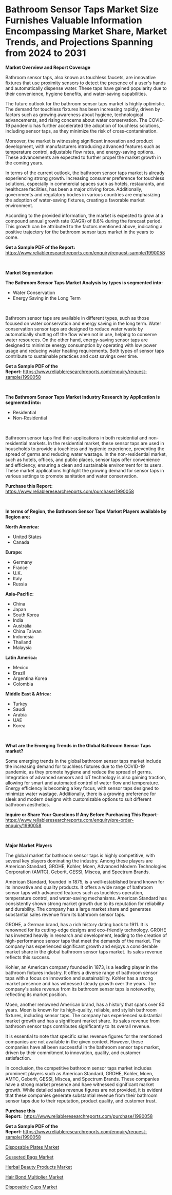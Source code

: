 <p><h1>Bathroom Sensor Taps Market Size Furnishes Valuable Information Encompassing Market Share, Market Trends, and Projections Spanning from 2024 to 2031</h1></p><p><strong>Market Overview and Report Coverage</strong></p>
<p><p>Bathroom sensor taps, also known as touchless faucets, are innovative fixtures that use proximity sensors to detect the presence of a user's hands and automatically dispense water. These taps have gained popularity due to their convenience, hygiene benefits, and water-saving capabilities.</p><p>The future outlook for the bathroom sensor taps market is highly optimistic. The demand for touchless fixtures has been increasing rapidly, driven by factors such as growing awareness about hygiene, technological advancements, and rising concerns about water conservation. The COVID-19 pandemic has further accelerated the adoption of touchless solutions, including sensor taps, as they minimize the risk of cross-contamination.</p><p>Moreover, the market is witnessing significant innovation and product development, with manufacturers introducing advanced features such as temperature control, adjustable flow rates, and energy-saving options. These advancements are expected to further propel the market growth in the coming years.</p><p>In terms of the current outlook, the bathroom sensor taps market is already experiencing strong growth. Increasing consumer preference for touchless solutions, especially in commercial spaces such as hotels, restaurants, and healthcare facilities, has been a major driving force. Additionally, governments and regulatory bodies in various countries are emphasizing the adoption of water-saving fixtures, creating a favorable market environment.</p><p>According to the provided information, the market is expected to grow at a compound annual growth rate (CAGR) of 8.6% during the forecast period. This growth can be attributed to the factors mentioned above, indicating a positive trajectory for the bathroom sensor taps market in the years to come.</p></p>
<p><strong>Get a Sample PDF of the Report:</strong> <a href="https://www.reliableresearchreports.com/enquiry/request-sample/1990058">https://www.reliableresearchreports.com/enquiry/request-sample/1990058</a></p>
<p>&nbsp;</p>
<p><strong>Market Segmentation</strong></p>
<p><strong>The Bathroom Sensor Taps Market Analysis by types is segmented into:</strong></p>
<p><ul><li>Water Conservation</li><li>Energy Saving in the Long Term</li></ul></p>
<p>&nbsp;</p>
<p><p>Bathroom sensor taps are available in different types, such as those focused on water conservation and energy saving in the long term. Water conservation sensor taps are designed to reduce water waste by automatically shutting off the flow when not in use, helping to conserve water resources. On the other hand, energy-saving sensor taps are designed to minimize energy consumption by operating with low power usage and reducing water heating requirements. Both types of sensor taps contribute to sustainable practices and cost savings over time.</p></p>
<p><strong>Get a Sample PDF of the Report:</strong>&nbsp;<a href="https://www.reliableresearchreports.com/enquiry/request-sample/1990058">https://www.reliableresearchreports.com/enquiry/request-sample/1990058</a></p>
<p>&nbsp;</p>
<p><strong>The Bathroom Sensor Taps Market Industry Research by Application is segmented into:</strong></p>
<p><ul><li>Residential</li><li>Non-Residential</li></ul></p>
<p>&nbsp;</p>
<p><p>Bathroom sensor taps find their applications in both residential and non-residential markets. In the residential market, these sensor taps are used in households to provide a touchless and hygienic experience, preventing the spread of germs and reducing water wastage. In the non-residential market, such as hotels, offices, and public places, sensor taps offer convenience and efficiency, ensuring a clean and sustainable environment for its users. These market applications highlight the growing demand for sensor taps in various settings to promote sanitation and water conservation.</p></p>
<p><strong>Purchase this Report:</strong>&nbsp; <a href="https://www.reliableresearchreports.com/purchase/1990058">https://www.reliableresearchreports.com/purchase/1990058</a></p>
<p>&nbsp;</p>
<p><strong>In terms of Region, the Bathroom Sensor Taps Market Players available by Region are:</strong></p>
<p>
    <p> <strong> North America: </strong>
        <ul>
            <li>United States</li>
            <li>Canada</li>
        </ul>
        </p> 
    <p> <strong> Europe: </strong>
        <ul>
            <li>Germany</li>
            <li>France</li>
            <li>U.K.</li>
            <li>Italy</li>
            <li>Russia</li>
        </ul>
        </p> 
    <p> <strong> Asia-Pacific: </strong>
        <ul>
            <li>China</li>
            <li>Japan</li>
            <li>South Korea</li>
            <li>India</li>
            <li>Australia</li>
            <li>China Taiwan</li>
            <li>Indonesia</li>
            <li>Thailand</li>
            <li>Malaysia</li>
        </ul>
        </p> 
    <p> <strong> Latin America: </strong>
        <ul>
            <li>Mexico</li>
            <li>Brazil</li>
            <li>Argentina Korea</li>
            <li>Colombia</li>
        </ul>
        </p> 
    <p> <strong> Middle East & Africa: </strong>
        <ul>
            <li>Turkey</li>
            <li>Saudi</li>
            <li>Arabia</li>
            <li>UAE</li>
            <li>Korea</li>
        </ul>
    </p>
    </p>
<p>&nbsp;</p>
<p><strong>What are the Emerging Trends in the Global Bathroom Sensor Taps market?</strong></p>
<p><p>Some emerging trends in the global bathroom sensor taps market include the increasing demand for touchless fixtures due to the COVID-19 pandemic, as they promote hygiene and reduce the spread of germs. Integration of advanced sensors and IoT technology is also gaining traction, allowing for smart and automated control of water flow and temperature. Energy efficiency is becoming a key focus, with sensor taps designed to minimize water wastage. Additionally, there is a growing preference for sleek and modern designs with customizable options to suit different bathroom aesthetics.</p></p>
<p><strong>Inquire or Share Your Questions If Any Before Purchasing This Report</strong>- <a href="https://www.reliableresearchreports.com/enquiry/pre-order-enquiry/1990058">https://www.reliableresearchreports.com/enquiry/pre-order-enquiry/1990058</a></p>
<p>&nbsp;</p>
<p><strong>Major Market Players</strong></p>
<p><p>The global market for bathroom sensor taps is highly competitive, with several key players dominating the industry. Among these players are American Standard, GROHE, Kohler, Moen, Advanced Modern Technologies Corporation (AMTC), Geberit, GESSI, Miscea, and Spectrum Brands.</p><p>American Standard, founded in 1875, is a well-established brand known for its innovative and quality products. It offers a wide range of bathroom sensor taps with advanced features such as touchless operation, temperature control, and water-saving mechanisms. American Standard has consistently shown strong market growth due to its reputation for reliability and durability. The company has a large market share and generates substantial sales revenue from its bathroom sensor taps.</p><p>GROHE, a German brand, has a rich history dating back to 1911. It is renowned for its cutting-edge designs and eco-friendly technology. GROHE has invested heavily in research and development, leading to the creation of high-performance sensor taps that meet the demands of the market. The company has experienced significant growth and enjoys a considerable market share in the global bathroom sensor taps market. Its sales revenue reflects this success.</p><p>Kohler, an American company founded in 1873, is a leading player in the bathroom fixtures industry. It offers a diverse range of bathroom sensor taps with a focus on innovation and sustainability. Kohler has a strong market presence and has witnessed steady growth over the years. The company's sales revenue from its bathroom sensor taps is noteworthy, reflecting its market position.</p><p>Moen, another renowned American brand, has a history that spans over 80 years. Moen is known for its high-quality, reliable, and stylish bathroom fixtures, including sensor taps. The company has experienced substantial market growth and has a significant market share. Its sales revenue from bathroom sensor taps contributes significantly to its overall revenue.</p><p>It is essential to note that specific sales revenue figures for the mentioned companies are not available in the given context. However, these companies have all been successful in the bathroom sensor taps market, driven by their commitment to innovation, quality, and customer satisfaction.</p><p>In conclusion, the competitive bathroom sensor taps market includes prominent players such as American Standard, GROHE, Kohler, Moen, AMTC, Geberit, GESSI, Miscea, and Spectrum Brands. These companies have a strong market presence and have witnessed significant market growth. While detailed sales revenue figures are not provided, it is evident that these companies generate substantial revenue from their bathroom sensor taps due to their reputation, product quality, and customer trust.</p></p>
<p><strong>Purchase this Report:</strong>&nbsp;&nbsp;<a href="https://www.reliableresearchreports.com/purchase/1990058">https://www.reliableresearchreports.com/purchase/1990058</a></p>
<p></p>
<p><strong>Get a Sample PDF of the Report:</strong>&nbsp;<a href="https://www.reliableresearchreports.com/enquiry/request-sample/1990058">https://www.reliableresearchreports.com/enquiry/request-sample/1990058</a></p>
<p><p><a href="https://github.com/Paul14Anderson63/Market-Research-Report-List-1/blob/main/disposable-plates-market.md">Disposable Plates Market</a></p><p><a href="https://github.com/rahu1506/Market-Research-Report-List-2/blob/main/gusseted-bags-market.md">Gusseted Bags Market</a></p><p><a href="https://github.com/aashishrp02/Market-Research-Report-List-1/blob/main/herbal-beauty-products-market.md">Herbal Beauty Products Market</a></p><p><a href="https://github.com/aashishrp/Market-Research-Report-List-1/blob/main/hair-bond-multiplier-market.md">Hair Bond Multiplier Market</a></p><p><a href="https://github.com/aasishrp01/Market-Research-Report-List-2/blob/main/disposable-cups-market.md">Disposable Cups Market</a></p></p>